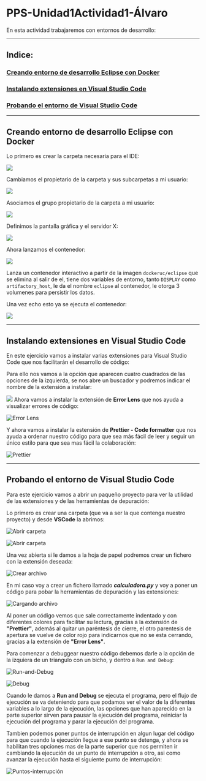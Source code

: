 # PPS-Unidad1Actividad1-Álvaro

En esta actividad trabajaremos con entornos de desarrollo:

----

## Indice:
### [Creando entorno de desarrollo Eclipse con Docker](#creando-entorno-de-desarrollo-eclipse-con-docker-1)
### [Instalando extensiones en Visual Studio Code](#instalando-extensiones-en-visual-studio-code-1)
### [Probando el entorno de Visual Studio Code](#probando-el-entorno-de-visual-studio-code-1)

----
## Creando entorno de desarrollo Eclipse con Docker

Lo primero es crear la carpeta necesaria para el IDE:

![](Imagenes/1.png)

Cambiamos el propietario de la carpeta y sus subcarpetas a mi usuario:

![](Imagenes/2.png)

Asociamos el grupo propietario de la carpeta a mi usuario:

![](Imagenes/3.png)

Definimos la pantalla gráfica y el servidor X:

![](Imagenes/4.png)

Ahora lanzamos el contenedor:

![](Imagenes/5.png)

Lanza un contenedor interactivo a partir de la imagen ```dockeruc/eclipse``` que se elimina al salir de el, tiene dos variables de entorno, tanto ```DISPLAY``` como ```artifactory_host```, le da el nombre ```eclipse``` al contenedor, le otorga 3 volumenes para persistir los datos.

Una vez echo esto ya se ejecuta el contenedor:

![](Imagenes/6.png)

----
## Instalando extensiones en Visual Studio Code
En este ejercicio vamos a instalar varias extensiones para Visual Studio Code que nos facilitarán el desarrollo de código:

Para ello nos vamos a la opción que aparecen cuatro cuadrados de las opciones de la izquierda, se nos abre un buscador y podremos indicar el nombre de la extensión a instalar:

![](Imagenes/7.png)
Ahora vamos a instalar la extensión de **Error Lens** que nos ayuda a visualizar errores de código:

![Error Lens](./Imagenes/2.3.png)

Y ahora vamos a instalar la estensión de **Prettier - Code formatter** que nos ayuda a ordenar nuestro código para que sea más fácil de leer y seguir un único estilo para que sea mas fácil la colaboración:

![Prettier](./Imagenes/2.4.png)

---
## Probando el entorno de Visual Studio Code

Para este ejercicio vamos a abrir un paqueño proyecto para ver la utilidad de las extensiones y de las herramientas de depuración:

Lo primero es crear una carpeta (que va a ser la que contenga nuestro proyecto) y desde **VSCode** la abrimos:

![Abrir carpeta](./Imagenes/3.1.png)

![Abrir carpeta](./Imagenes/3.2.png)

Una vez abierta si le damos a la hoja de papel podremos crear un fichero con la extensión deseada:

![Crear archivo](./Imagenes/3.2.1.png)

En mi caso voy a crear un fichero llamado **_calculadora.py_** y voy a poner un código para pobar la herramientas de depuración y las extensiones:

![Cargando archivo](./Imagenes/3.3.png)

Al poner un código vemos que sale correctamente indentado y con diferentes colores para facilitar su lectura, gracias a la extensión de **"Prettier"**, además al quitar un paréntesis de cierre, el otro parentesis de apertura se vuelve de color rojo para indicarnos que no se esta cerrando, gracias a la extensión de **"Error Lens"**.

Para comenzar a debuggear nuestro código debemos darle a la opción de la izquiera de un triangulo con un bicho, y dentro a `Run and Debug`:

![Run-and-Debug](./Imagenes/3.4.png)

![Debug](./Imagenes/3.5.png)

Cuando le damos a **Run and Debug** se ejecuta el programa, pero el flujo de ejecución se va deteniendo para que podamos ver el valor de la diferentes variables a lo largo de la ejecución, las opciones que han aparecido en la parte superior sirven para pausar la ejecución del programa, reiniciar la ejecución del programa y parar la ejecución del programa.

Tambien podemos poner puntos de interrupción en algun lugar del código para que cuando la ejecución llegue a ese punto se detenga, y ahora se habilitan tres opciones mas de la parte superior que nos permiten ir cambiando la ejecución de un punto de interrupción a otro, asi como avanzar la ejecución hasta el siguiente punto de interrupción:

![Puntos-interrupción](./Imagenes/3.6.png)

